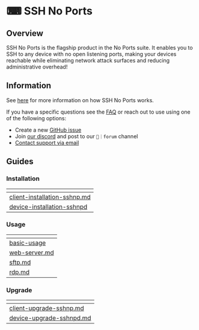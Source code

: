 # ⌨ SSH No Ports

## Overview

SSH No Ports is the flagship product in the No Ports suite. It enables you to SSH to any device with no open listening ports, making your devices reachable while eliminating network attack surfaces and reducing administrative overhead!

## Information

See [here](how-it-works.md) for more information on how SSH No Ports works.

If you have a specific questions see the [FAQ](faq.md) or reach out to use using one of the following options:

* Create a new [GitHub issue](https://github.com/atsign-foundation/noports/issues/new/choose)
* Join [our discord](https://discord.atsign.com) and post to our `📑｜forum` channel
* [Contact support via email](mailto:support@noports.com)

## Guides

### Installation

<table data-card-size="large" data-column-title-hidden data-view="cards"><thead><tr><th data-card-target data-type="content-ref"></th></tr></thead><tbody><tr><td><a href="guides/installation-guide/client-installation-sshnp.md">client-installation-sshnp.md</a></td></tr><tr><td><a href="guides/installation-guide/device-installation-sshnpd/">device-installation-sshnpd</a></td></tr></tbody></table>

### Usage

<table data-card-size="large" data-column-title-hidden data-view="cards"><thead><tr><th data-card-target data-type="content-ref"></th></tr></thead><tbody><tr><td><a href="guides/usage-guide/basic-usage/">basic-usage</a></td></tr><tr><td><a href="guides/usage-guide/web-server.md">web-server.md</a></td></tr><tr><td><a href="guides/usage-guide/sftp.md">sftp.md</a></td></tr><tr><td><a href="guides/usage-guide/rdp.md">rdp.md</a></td></tr></tbody></table>

### Upgrade

<table data-card-size="large" data-column-title-hidden data-view="cards"><thead><tr><th data-card-target data-type="content-ref"></th></tr></thead><tbody><tr><td><a href="guides/upgrade-guide/client-upgrade-sshnp.md">client-upgrade-sshnp.md</a></td></tr><tr><td><a href="guides/upgrade-guide/device-upgrade-sshnpd.md">device-upgrade-sshnpd.md</a></td></tr></tbody></table>
